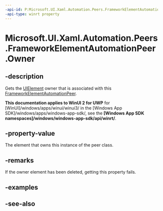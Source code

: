 ```yaml
---
-api-id: P:Microsoft.UI.Xaml.Automation.Peers.FrameworkElementAutomationPeer.Owner
-api-type: winrt property
---
```


<!-- Property syntax
public Windows.UI.Xaml.UIElement Owner { get; }
-->

# Microsoft.UI.Xaml.Automation.Peers.FrameworkElementAutomationPeer.Owner

## -description
Gets the [UIElement](../microsoft.ui.xaml/uielement.md) owner that is associated with this [FrameworkElementAutomationPeer](frameworkelementautomationpeer.md).

**This documentation applies to WinUI 2 for UWP** for [WinUI]/windows/apps/winui/winui3/ in the [Windows App SDK]/windows/apps/windows-app-sdk/, see the **[Windows App SDK namespaces]/windows/windows-app-sdk/api/winrt/**.

## -property-value
The element that owns this instance of the peer class.

## -remarks
If the owner element has been deleted, getting this property fails.

## -examples

## -see-also
